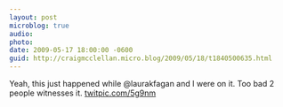 ```yaml
---
layout: post
microblog: true
audio: 
photo: 
date: 2009-05-17 18:00:00 -0600
guid: http://craigmcclellan.micro.blog/2009/05/18/t1840500635.html
---
```

Yeah, this just happened while @laurakfagan and I were on it. Too bad 2 people witnesses it.  [twitpic.com/5g9nm](http://twitpic.com/5g9nm)
